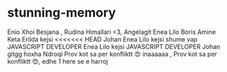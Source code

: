 # stunning-memory
Enio
Xhoi
Besjana
, Rudina Himallari <3, 
Angelagit
Enea Lilo
Boris
Amine Keta
Erilda
kejsi
<<<<<<< HEAD
Johan
Enea Lilo
kejsi
shume vap
JAVASCRIPT DEVELOPER
Enea Lilo
kejsi
JAVASCRIPT DEVELOPER
Johan
gitgg
hoxha
Ndroqi
Prov kot sa per konfliktt 😍
inaaaaaa
, Prov kot sa per konfliktt 😍,
edhe 1 here se e harroj 

